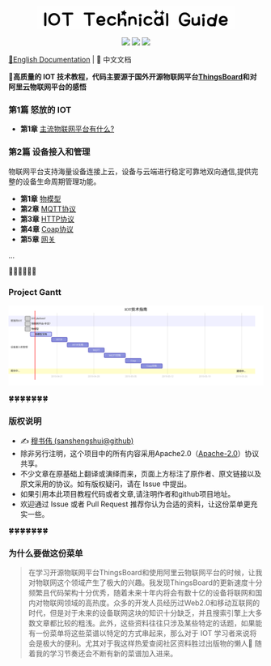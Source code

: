 <p align="center">
    <img src="png/logo.png" alt="IOT Technical Guide">
</p>
<p align="center">
    <a href="https://travis-ci.org/sanshengshui/IOT-Technical-Guide"><img src="https://travis-ci.org/sanshengshui/IOT-Technical-Guide.svg?branch=master" /></a>
    <a href="https://github.com/sanshengshui/Groza/blob/master/LICENSE"><img src="https://img.shields.io/badge/license-Apache-000000.svg" /></a>
    <a href="https://github.com/sanshengshui/IOT-Technical-Guide/issues"><img src="http://isitmaintained.com/badge/open/dreamans/syncd.svg" /></a>


[📖English Documentation](README.md) | 📖 中文文档

 **:maple_leaf:高质量的 IOT 技术教程，代码主要源于国外开源物联网平台[ThingsBoard](https://thingsboard.io/)和对阿里云物联网平台的感悟**

### 第1篇 怒放的 IOT

- **第1章** [主流物联网平台有什么?](https://github.com/sanshengshui/IOT-Technical-Guide/wiki/%E4%B8%BB%E6%B5%81%E7%89%A9%E8%81%94%E7%BD%91%E5%B9%B3%E5%8F%B0%E6%9C%89%E4%BB%80%E4%B9%88)



### 第2篇 设备接入和管理

物联网平台支持海量设备连接上云，设备与云端进行稳定可靠地双向通信,提供完整的设备生命周期管理功能。

- **第1章** [物模型](https://github.com/sanshengshui/IOT-Technical-Guide/wiki/%E7%89%A9%E6%A8%A1%E5%9E%8B)
- **第2章** [MQTT协议]()
- **第3章** [HTTP协议]()
- **第4章** [Coap协议]()
- **第5章** [网关]()

...

:honeybee::honeybee::honeybee::honeybee::honeybee::honeybee:

### Project Gantt

![gantt_en](png/gantt_cn.svg)

:four_leaf_clover::four_leaf_clover::four_leaf_clover::four_leaf_clover::four_leaf_clover::four_leaf_clover::four_leaf_clover:


### 版权说明

- ✍️ [穆书伟 (sanshengshui@github)](https://github.com/sanshengshui)
- 除非另行注明，这个项目中的所有内容采用Apache2.0（[Apache-2.0](http://www.apache.org/licenses/LICENSE-2.0)）协议共享。
- 不少文章在原基础上翻译或演绎而来，页面上方标注了原作者、原文链接以及原文采用的协议。如有版权疑问，请在 Issue 中提出。
- 如果引用本此项目教程代码或者文章,请注明作者和github项目地址。
- 欢迎通过 Issue 或者 Pull Request 推荐你认为合适的资料，让这份菜单更充实一些。

:four_leaf_clover::four_leaf_clover::four_leaf_clover::four_leaf_clover::four_leaf_clover::four_leaf_clover::four_leaf_clover:

### 为什么要做这份菜单

> 在学习开源物联网平台ThingsBoard和使用阿里云物联网平台的时候，让我对物联网这个领域产生了极大的兴趣。我发现ThingsBoard的更新速度十分频繁且代码架构十分优秀，随着未来十年内将会有数十亿的设备将联网和国内对物联网领域的高热度。众多的开发人员经历过Web2.0和移动互联网的时代，但是对于未来的设备联网这块的知识十分缺乏，并且搜索引擎上大多数文章都比较的粗浅。此外，这些资料往往只涉及某些特定的话题，如果能有一份菜单将这些菜谱以特定的方式串起来，那么对于 IOT 学习者来说将会是极大的便利。尤其对于我这样热爱查阅社区资料胜过出版物的懒人:new_moon_with_face: 随着我的学习节奏还会不断有新的菜谱加入进来。
>
